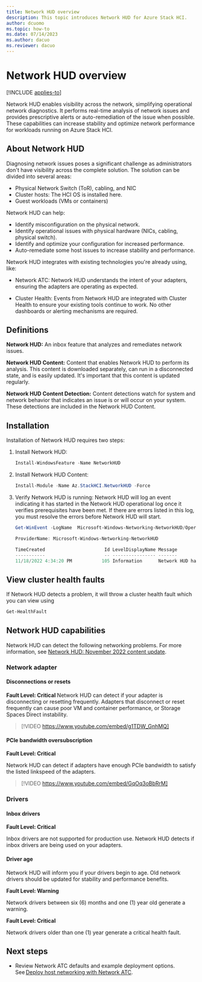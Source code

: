 ```yaml
---
title: Network HUD overview 
description: This topic introduces Network HUD for Azure Stack HCI.
author: dcuomo
ms.topic: how-to
ms.date: 07/14/2023
ms.author: dacuo 
ms.reviewer: dacuo
---
```


# Network HUD overview

[!INCLUDE [applies-to]( ../../hci/includes/hci-applies-to-22h2.md)]

Network HUD enables visibility across the network, simplifying operational network diagnostics. It performs real-time analysis of network issues and provides prescriptive alerts or auto-remediation of the issue when possible. These capabilities can increase stability and optimize network performance for workloads running on Azure Stack HCI.

## About Network HUD

Diagnosing network issues poses a significant challenge as administrators don't have visibility across the complete solution. The solution can be divided into several areas:

- Physical Network Switch (ToR), cabling, and NIC
- Cluster hosts: The HCI OS is installed here.
- Guest workloads (VMs or containers)

Network HUD can help:

- Identify misconfiguration on the physical network.
- Identify operational issues with physical hardware (NICs, cabling, physical switch).
- Identify and optimize your configuration for increased performance.
- Auto-remediate some host issues to increase stability and performance.

Network HUD integrates with existing technologies you're already using, like:

- Network ATC: Network HUD understands the intent of your adapters, ensuring the adapters are operating as expected.

- Cluster Health: Events from Network HUD are integrated with Cluster Health to ensure your existing tools continue to work. No other dashboards or alerting mechanisms are required.

## Definitions

**Network HUD:** An inbox feature that analyzes and remediates network issues.

**Network HUD Content:** Content that enables Network HUD to perform its analysis. This content is downloaded separately, can run in a disconnected state, and is easily updated. It's important that this content is updated regularly.

**Network HUD Content Detection:** Content detections watch for system and network behavior that indicates an issue is or will occur on your system. These detections are included in the Network HUD Content.

## Installation

Installation of Network HUD requires two steps:

1. Install Network HUD:

   ```PowerShell
   Install-WindowsFeature -Name NetworkHUD 
   ```

1. Install Network HUD Content:

   ```PowerShell
   Install-Module -Name Az.StackHCI.NetworkHUD -Force
   ```
   
1. Verify Network HUD is running: Network HUD will log an event indicating it has started in the Network HUD operational log once it verifies prerequisites have been met. If there are errors listed in this log, you must resolve the errors before Network HUD will start.

   ```PowerShell
   Get-WinEvent -LogName  Microsoft-Windows-Networking-NetworkHUD/Operational

   ProviderName: Microsoft-Windows-Networking-NetworkHUD

   TimeCreated                      Id LevelDisplayName Message
   -----------                      -- ---------------- -------
   11/18/2022 4:34:20 PM           105 Information      Network HUD has successfully started.
   ```

## View cluster health faults

If Network HUD detects a problem, it will throw a cluster health fault which you can view using

   ```PowerShell
   Get-HealthFault
   ```

## Network HUD capabilities

Network HUD can detect the following networking problems. For more information, see [Network HUD: November 2022 content update](https://techcommunity.microsoft.com/t5/networking-blog/network-hud-november-2022-content-update-has-arrived/ba-p/3676158).

### Network adapter

#### Disconnections or resets

**Fault Level: Critical**
Network HUD can detect if your adapter is disconnecting or resetting frequently. Adapters that disconnect or reset frequently can cause poor VM and container performance, or Storage Spaces Direct instability.

> [!VIDEO https://www.youtube.com/embed/g1TDW_GnhMQ]

#### PCIe bandwidth oversubscription

**Fault Level: Critical**

Network HUD can detect if adapters have enough PCIe bandwidth to satisfy the listed linkspeed of the adapters.

> [!VIDEO https://www.youtube.com/embed/GqOq3oBbRrM]

### Drivers

#### Inbox drivers

**Fault Level: Critical**

Inbox drivers are not supported for production use. Network HUD detects if inbox drivers are being used on your adapters.

#### Driver age

Network HUD will inform you if your drivers begin to age. Old network drivers should be updated for stability and performance benefits.

**Fault Level: Warning**

Network drivers between six (6) months and one (1) year old generate a warning.

**Fault Level: Critical**

Network drivers older than one (1) year generate a critical health fault.

## Next steps

- Review Network ATC defaults and example deployment options. See [Deploy host networking with Network ATC](..\deploy\network-atc.md).

